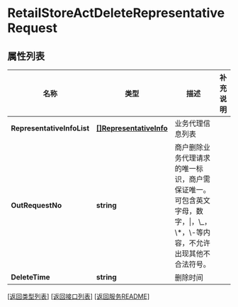 # RetailStoreActDeleteRepresentativeRequest

## 属性列表

名称 | 类型 | 描述 | 补充说明
------------ | ------------- | ------------- | -------------
**RepresentativeInfoList** | [**[]RepresentativeInfo**](RepresentativeInfo.md) | 业务代理信息列表 | 
**OutRequestNo** | **string** | 商户删除业务代理请求的唯一标识，商户需保证唯一。可包含英文字母，数字，\\|，\\_，\\*，\\-等内容，不允许出现其他不合法符号。 | 
**DeleteTime** | **string** | 删除时间 | 

[\[返回类型列表\]](README.md#类型列表)
[\[返回接口列表\]](README.md#接口列表)
[\[返回服务README\]](README.md)


